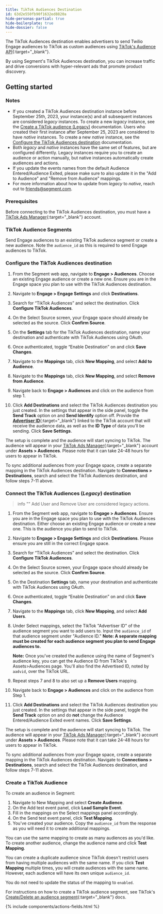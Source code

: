 ```yaml
---
title: TikTok Audiences Destination
id: 63d2e550fb90f1632ed8820a
hide-personas-partial: true
hide-boilerplate: true
hide-dossier: false
---
```


The TikTok Audiences destination enables advertisers to send Twilio Engage audiences to TikTok as custom audiences using [TikTok's Audience API](https://business-api.tiktok.com/portal/docs?id=1739940504185857){:target="_blank"}.

By using Segment's TikTok Audiences destination, you can increase traffic and drive conversions with hyper-relevant ads that promote product discovery.

## Getting started

### Notes

- If you created a TikTok Audiences destination instance before September 25th, 2023, your instance(s) and all subsequent instances are considered _legacy_ instances. To create a new _legacy_ instance, see the [Create a TikTok audience (Legacy)](#create-a-tiktok-audience-legacy) documentation. Users who created their first instance after September 25, 2023 are considered to have _native_ instances. To create a new _native_ instance, see the [Configure the TikTok Audiences destination](#configure-the-tiktok-audiences-destination) documentation.
- Both _legacy_ and _native_ instances have the same set of features, but are configured differently. Legacy instances require you to create an audience or action manually, but native instances automatically create audiences and actions.
- If you update the events names from the default Audience Entered/Audience Exited, please make sure to also update it in the "Add to Audience" and "Remove from Audience" mappings.
- For more information about how to update from _legacy_ to _native_, reach out to [friends@segment.com](mailto:friends@segment.com).

### Prerequisites

Before connecting to the TikTok Audiences destination, you must have a [TikTok Ads Manager](https://www.tiktok.com/business/en-US/solutions/ads-manager){:target="_blank"} account. 

### TikTok Audience Segments

Send Engage audiences to an existing TikTok audience segment or create a new audience. Note the `audience_id` as this is required to send Engage audiences to TikTok.

### Configure the TikTok Audiences destination

1. From the Segment web app, navigate to **Engage > Audiences**. Choose an existing Engage audience or create a new one. Ensure you are in the Engage space you plan to use with the TikTok Audiences destination.

2. Navigate to **Engage > Engage Settings** and click **Destinations**. 

3. Search for “TikTok Audiences” and select the destination. Click **Configure TikTok Audiences**.

4. On the Select Source screen, your Engage space should already be selected as the source. Click **Confirm Source**.

5. On the **Settings** tab for the TikTok Audiences destination, name your destination and authenticate with TikTok Audiences using OAuth.

6. Once authenticated, toggle “Enable Destination” on and click **Save Changes**.

7. Navigate to the **Mappings** tab, click **New Mapping**, and select **Add to Audience**.

8. Navigate to the **Mappings** tab, click **New Mapping**,  and select **Remove from Audience**.

9. Navigate back to **Engage > Audiences** and click on the audience from step 1.

10. Click **Add Destinations** and select the TikTok Audiences destination you just created. 
    In the settings that appear in the side panel, toggle the **Send Track** option on and **Send Identify** option off. Provide the [**Advertiser ID**](https://ads.tiktok.com/help/article/ad-account-information-faq?lang=en){:target="_blank”} linked to the TikTok account that will receive the audience data, as well as the **ID Type** of data you'll be sending. Click **Save Settings**.

The setup is complete and the audience will start syncing to TikTok. The audience will appear in your [TikTok Ads Manager](https://www.tiktok.com/business/en-US/solutions/ads-manager){:target="_blank"} account under **Assets > Audiences**. Please note that it can take 24-48 hours for users to appear in TikTok.

To sync additional audiences from your Engage space, create a separate mapping in the TikTok Audiences destination. Navigate to **Connections > Destinations**, search and select the TikTok Audiences destination, and follow steps 7-11 above.

### Connect the TikTok Audiences (_Legacy_) destination

> info ""
> Add User and Remove User are considered legacy actions.

1. From the Segment web app, navigate to **Engage > Audiences**. Ensure you are in the Engage space you plan to use with the TikTok Audiences destination. Either choose an existing Engage audience or create a new one. This is the audience you plan to send to TikTok.

2. Navigate to **Engage > Engage Settings** and click **Destinations**. Please ensure you are still in the correct Engage space.

3. Search for “TikTok Audiences” and select the destination. Click **Configure TikTok Audiences**.

4. On the Select Source screen, your Engage space should already be selected as the source. Click **Confirm Source**.

5. On the Destination **Settings** tab, name your destination and authenticate with TikTok Audiences using OAuth.

6. Once authenticated, toggle “Enable Destination” on and click  **Save Changes**.

7. Navigate to the **Mappings** tab, click **New Mapping**, and select **Add Users**.

8. Under Select mappings, select the TikTok "Advertiser ID" of the audience segment you want to add users to. Input the `audience_id` of that audience segment under "Audience ID." **Note: A separate mapping must be created for each audience segment you plan to send Engage audiences to.**

    **Note:** Once you've created the audience using the name of Segment's audience key, you can get the Audience ID from TikTok's Assets>Audiences page. You'll also find the Advertised ID, noted by `aadvid`, over the TikTok URL.

9. Repeat steps 7 and 8 to also set up a **Remove Users** mapping.
     
10.  Navigate back to **Engage > Audiences** and click on the audience from Step 1. 

11.  Click **Add Destinations** and select the TikTok Audiences destination you just created. In the settings that appear in the side panel, toggle the **Send Track** option on and do **not** change the Audience Entered/Audience Exited event names. Click **Save Settings**.

The setup is complete and the audience will start syncing to TikTok. The audience will appear in your [TikTok Ads Manager](https://www.tiktok.com/business/en-US/solutions/ads-manager){:target="_blank"} account under **Assets > Audiences**. Please note that it can take 24-48 hours for users to appear in TikTok.

To sync additional audiences from your Engage space, create a separate mapping in the TikTok Audiences destination. Navigate to **Connections > Destinations**, search and select the TikTok Audiences destination, and follow steps 7-11 above.

### Create a TikTok Audience

To create an audience in Segment: 

1. Navigate to New Mapping and select **Create Audience**. 
2. On the Add test event panel, click **Load Sample Event**.
3. Fill in the mappings on the Select mappings panel accordingly.
4. On the Send test event panel, click **Test Mapping**.
5. You've created your audience. Copy the `audience_id` from the response as you will need it to create additional mappings. 

You can use the same mapping to create as many audiences as you'd like. To create another audience, change the audience name and click **Test Mapping**.

You can create a duplicate audience since TikTok doesn't restrict users from having multiple audiences with the same name. If you click **Test Mapping** multiple times, you will create audiences with the same name. However, each audience will have its own unique `audience_id`. 

You do not need to update the status of the mapping to `enabled`.

For instructions on how to create a TikTok audience segment, see TikTok's [Create/Delete an audience segment](https://ads.tiktok.com/marketing_api/docs?id=1739940583739393){:target="_blank"} docs. 


{% include components/actions-fields.html %}
